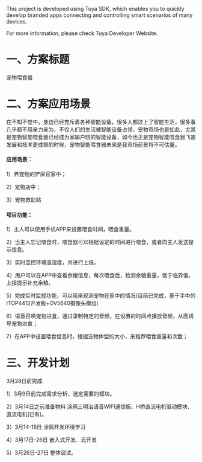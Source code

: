 This project is developed using Tuya SDK, which enables you to quickly develop branded apps connecting and controlling smart scenarios of many devices.

For more information, please check Tuya Developer Website.

# 一、方案标题

宠物喂食器

# 二、方案应用场景

在不知不觉中，身边已经充斥着各种智能设备，很多人都过上了智能生活，很多事几乎都不用亲力亲为，不仅人们的生活被智能设备占领，宠物市场也是如此，尤其是宠物智能喂食器已经成为家喻户晓的智能设备，如今也正是宠物智能喂食器飞速发展和技术更成熟的时候，宠物智能喂食器未来是我市场前景将不可估量。

#### 应用场景：


1）养宠物的铲屎官家中；

2）宠物店中；

3）宠物救助站



#### 项目功能：


1）主人可以使用手机APP来设置喂食时间，喂食重量。

2）当主人忘记喂食时，喂食器可以根据设定的时间进行喂食，或者向主人发送提示信息。

3）实时监控环境温湿度，并进行上报。

4）用户可以在APP中查看余粮信息，每次喂食后，检测余粮重量，低于临界值，上报提示补充余粮。

5）完成实时监控功能，可以用来观测宠物在家中的情况(目前已完成，基于手中的ITOP4412开发板+OV5640摄像头模组)

6）语音召唤宠物进食，通过录制特定的音频，在设置的时间点播放音频，从而诱导宠物进食；

7）在APP中设置喂食信息时，根据宠物体型的大小，来推荐喂食重量和次数；



# 三、开发计划


3月28日前完成.

1）3月9日前完成需求分析，选定需要的模块。

2）3月14日之前准备物料 涂鸦三明治语音WIFI通信板、H桥直流电机驱动模块、直流电机(已有)。

3）3月14-16日 涂鸦开发环境学习

4）3月17日-26日 嵌入式开发、云开发

5）3月26日-27日 整体调试。
